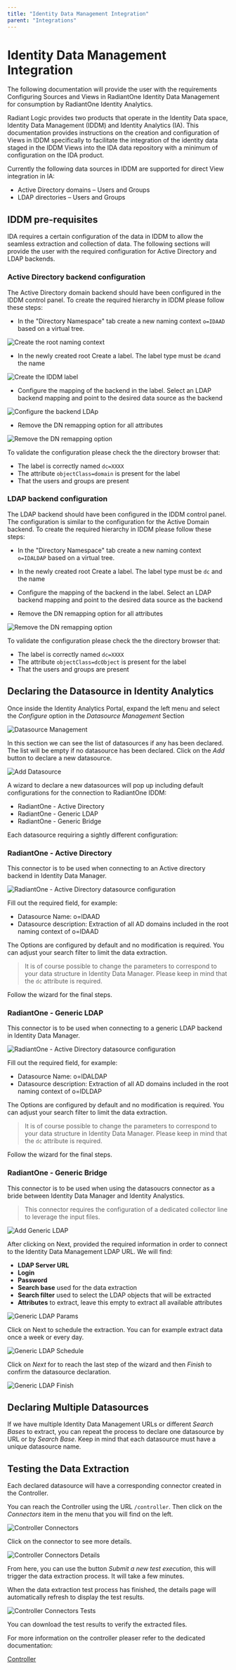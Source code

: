```yaml
---
title: "Identity Data Management Integration"
parent: "Integrations"
---
```


# Identity Data Management Integration

The following documentation will provide the user with the requirements Configuring Sources and Views in RadiantOne Identity Data Management for consumption by RadiantOne Identity Analytics.  

Radiant Logic provides two products that operate in the Identity Data space, Identity Data Management (IDDM) and Identity Analytics (IA). This documentation provides instructions on the creation and configuration of Views in IDDM specifically to facilitate the integration of the identity data staged in the IDDM Views into the IDA data repository with a minimum of configuration on the IDA product.  

Currently the following data sources in IDDM are supported for direct View integration in IA:

- Active Directory domains – Users and Groups
- LDAP directories – Users and Groups

## IDDM pre-requisites

IDA requires a certain configuration of the data in IDDM to allow the seamless extraction and collection of data. The following sections will provide the user with the required configuration for Active Directory and LDAP backends.  

### Active Directory backend configuration

The Active Directory domain backend should have been configured in the IDDM control panel. To create the required hierarchy in IDDM please follow these steps:  

- In the "Directory Namespace" tab create a new naming context `o=IDAAD` based on a virtual tree.

![Create the root naming context](./images/IDM-new-naming-context.png)

- In the newly created root Create a label. The label type must be `dc`and the name  

![Create the IDDM label](./images/IDM-new-dc-label.png)

- Configure the mapping of the backend in the label. Select an LDAP backend mapping and point to the desired data source as the backend  

![Configure the backend LDAp](./images/IDM-backend-mapping.png)

- Remove the DN remapping option for all attributes  

![Remove the DN remapping option](./images/IDM-remove-dn-remapping.png)

To validate the configuration please check the the directory browser that:

- The label is correctly named `dc=XXXX`  
- The attribute `objectClass=domain` is present for the label  
- That the users and groups are present  

### LDAP backend configuration

The LDAP backend should have been configured in the IDDM control panel. The configuration is similar to the configuration for the Active Domain backend. To create the required hierarchy in IDDM please follow these steps:  

- In the "Directory Namespace" tab create a new naming context `o=IDALDAP` based on a virtual tree.

- In the newly created root Create a label. The label type must be `dc` and the name  

- Configure the mapping of the backend in the label. Select an LDAP backend mapping and point to the desired data source as the backend  

- Remove the DN remapping option for all attributes  

![Remove the DN remapping option](./images/IDM-remove-dn-remapping.png)

To validate the configuration please check the the directory browser that:

- The label is correctly named `dc=XXXX`  
- The attribute `objectClass=dcObject` is present for the label  
- That the users and groups are present  

## Declaring the Datasource in Identity Analytics

Once inside the Identity Analytics Portal, expand the left menu and select the *Configure* option in the *Datasource Management* Section

![Datasource Management](images/radiantone_datasource_configure.png "Datasource Management")

In this section we can see the list of datasources if any has been declared. The list will be empty if no datasource has been declared. Click on the *Add* button to declare a new datasource.

![Add Datasource](images/radiantone_datasource_add.png "Add Datasource")

A wizard to declare a new datasources will pop up including default configurations for the connection to RadiantOne IDDM:

- RadiantOne - Active Directory  
- RadiantOne - Generic LDAP  
- RadiantOne - Generic Bridge  

Each datasource requiring a sightly different configuration:  

### RadiantOne - Active Directory

This connector is to be used when connecting to an Active directory backend in Identity Data Manager.  

![RadiantOne - Active Directory datasource configuration](./images/R1-AD-datasource-configuration.png)

Fill out the required field, for example:

- Datasource Name: o=IDAAD
- Datasource description: Extraction of all AD domains included in the root naming context of o=IDAAD

The Options are configured by default and no modification is required. You can adjust your search filter to limit the data extraction.  

> It is of course possible to change the parameters to correspond to your data structure in Identity Data Manager. Please keep in mind that the `dc` attribute is required.

Follow the wizard for the final steps.  

### RadiantOne - Generic LDAP

This connector is to be used when connecting to a generic LDAP backend in Identity Data Manager.  

![RadiantOne - Active Directory datasource configuration](./images/R1-LDAP-datasource-configuration.png)

Fill out the required field, for example:

- Datasource Name: o=IDALDAP
- Datasource description: Extraction of all AD domains included in the root naming context of o=IDLDAP

The Options are configured by default and no modification is required. You can adjust your search filter to limit the data extraction.  

> It is of course possible to change the parameters to correspond to your data structure in Identity Data Manager. Please keep in mind that the `dc` attribute is required.

Follow the wizard for the final steps.  

### RadiantOne - Generic Bridge

This connector is to be used when using the datasoucrs connector as a bride between Identity Data Manager and Identity Analystics.

> This connector requires the configuration of a dedicated collector line to leverage the input files.  

![Add Generic LDAP](./images/R1-bridge-datasource-configuration.png "Add Generic LDAP")

After clicking on Next, provided the required information in order to connect to the Identity Data Management LDAP URL. We will find:

- **LDAP Server URL**
- **Login**
- **Password**
- **Search base** used for the data extraction
- **Search filter** used to select the LDAP objects that will be extracted
- **Attributes** to extract, leave this empty to extract all available attributes  

![Generic LDAP Params](images/radiantone_datasource_genericldap_params.png "Generic LDAP Params")

Click on Next to schedule the extraction. You can for example extract data once a week or every day.

![Generic LDAP Schedule](images/radiantone_datasource_genericldap_schedule.png "Generic LDAP Schedule")

Click on *Next* for to reach the last step of the wizard and then *Finish* to confirm the datasource declaration.

![Generic LDAP Finish](images/radiantone_datasource_genericldap_finish.png "Generic LDAP Finish")

## Declaring Multiple Datasources

If we have multiple Identity Data Management URLs or different *Search Bases* to extract, you can repeat the process to declare one datasource by URL or by *Search Base*. Keep in mind that each datasource must have a unique datasource name.

## Testing the Data Extraction

Each declared datasource will have a corresponding connector created in the Controller.

You can reach the Controller using the URL `/controller`. Then click on the *Connectors* item in the menu that you will find on the left.

![Controller Connectors](images/radiantone_controller_connectors.png "Controller Connectors")

Click on the connector to see more details.

![Controller Connectors Details](images/radiantone_controller_details.png "Controller Connectors Details")

From here, you can use the button *Submit a new test execution*, this will trigger the data extraction process. It will take a few minutes.

When the data extraction test process has finished, the details page will automatically refresh to display the test results.

![Controller Connectors Tests](images/radiantone_controller_testresults.png "Controller Connectors Tests")

You can download the test results to verify the extracted files.  

For more information on the controller pleaser refer to the dedicated documentation:

[Controller](../containers/controller)
